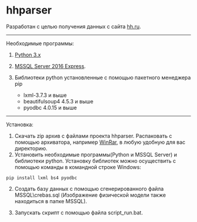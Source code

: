 # hhparser

Разработан с целью получения данных с сайта [hh.ru](http://hh.ru).

***

Необходимые программы:

1) [Python 3.x](https://www.python.org/downloads/)

2) [MSSQL Server 2016 Express](https://www.microsoft.com/ru-ru/sql-server/sql-server-editions-express).

3) Библиотеки python установленные с помощью пакетного менеджера pip
   - lxml-3.7.3 и выше
   - beautifulsoup4 4.5.3 и выше
   - pyodbc 4.0.15 и выше

***

Установка:

1) Скачать zip архив с файлами проекта hhparser. Распаковать с помощью архиватора, например [WinRar](http://www.win-rar.ru/download/), в любую удобную для вас директорию. 
2) Установить необходимые программы(Python и MSSQL Server) и библиотеки python. Установку библиотек можно осуществить с помощью команды в командной строке Windows:

```
pip install lxml bs4 pyodbc
```

2) Создать базу данных с помощью сгенерированного файла MSSQL\crebas.sql (Изображение физической модели также находиться в папке MSSQL).

3) Запускать скрипт с помощью файла script_run.bat.
